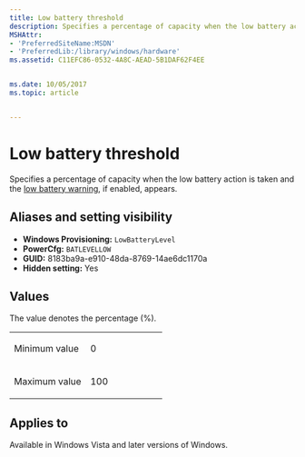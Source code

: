 ```yaml
---
title: Low battery threshold
description: Specifies a percentage of capacity when the low battery action is taken and the low battery warning, if enabled, appears.
MSHAttr:
- 'PreferredSiteName:MSDN'
- 'PreferredLib:/library/windows/hardware'
ms.assetid: C11EFC86-0532-4A8C-AEAD-5B1DAF62F4EE


ms.date: 10/05/2017
ms.topic: article


---
```

# Low battery threshold

Specifies a percentage of capacity when the low battery action is taken and the [low battery warning](battery-settings-low-battery-warning.md), if enabled, appears.

## <span id="Aliases_and_setting_visibility"></span>Aliases and setting visibility

* **Windows Provisioning:** `LowBatteryLevel`
* **PowerCfg:** `BATLEVELLOW`
* **GUID:** 8183ba9a-e910-48da-8769-14ae6dc1170a
* **Hidden setting:** Yes

## <span id="Values"></span>Values

The value denotes the percentage (%).

<table>
<colgroup>
<col width="50%" />
<col width="50%" />
</colgroup>
<tbody>
<tr class="odd">
<td><p>Minimum value</p></td>
<td><p>0</p></td>
</tr>
<tr class="even">
<td><p>Maximum value</p></td>
<td><p>100</p></td>
</tr>
</tbody>
</table>

## <span id="Applies_to"></span>Applies to

Available in Windows Vista and later versions of Windows.
